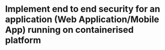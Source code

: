 # Implement end to end security for an application (Web Application/Mobile App) running on containerised platform
